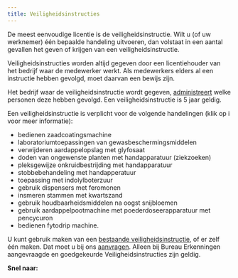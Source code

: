 ```yaml
---
title: Veiligheidsinstructies
---
```

De meest eenvoudige licentie is de veiligheidsinstructie. Wilt u (of uw werknemer) één bepaalde handeling uitvoeren, dan volstaat in een aantal gevallen het geven of krijgen van een veiligheidsinstructie. 

Veiligheidsinstructies worden altijd gegeven door een licentiehouder van het bedrijf waar de medewerker werkt. Als medewerkers elders al een instructie hebben gevolgd, moet daarvan een bewijs zijn.

Het bedrijf waar de veiligheidsinstructie wordt gegeven, [administreert](/licenties/welke-licenties-zijn-er/veiligheidsinstructies-administreren) welke personen deze hebben gevolgd. Een veiligheidsinstructie is 5 jaar geldig.  

Een veiligheidsinstructie is verplicht voor de volgende handelingen (klik op i voor meer informatie):

* bedienen zaadcoatingsmachine 
* laboratoriumtoepassingen van gewasbeschermingsmiddelen
* verwijderen aardappelopslag met glyfosaat
* doden van ongewenste planten met handapparatuur (ziekzoeken) 
* pleksgewijze onkruidbestrijding met handapparatuur  
* stobbebehandeling met handapperatuur
* toepassing met indolylboterzuur 
* gebruik dispensers met feromonen 
* insmeren stammen met kwartszand 
* gebruik houdbaarheidsmiddelen na oogst snijbloemen
* gebruik aardappelpootmachine met poederdoseerapparatuur met pencycuron
* bedienen fytodrip machine. 

U kunt gebruik maken van een [bestaande veiligheidsinstructie](/licenties/welke-licenties-zijn-er/bestaande-veiligheidsinstructies), of er zelf één maken. Dat moet u bij ons [aanvragen](/licenties/welke-licenties-zijn-er/aanvragen-veiligheidsinstructie/). Alleen bij Bureau Erkenningen aangevraagde en goedgekeurde Veiligheidsinstructies zijn geldig.

**Snel naar:**

<link-container>
<link-button link='{"name": "Bestaande veiligheids instructies","url": "/licenties/welke-licenties-zijn-er/bestaande-veiligheidsinstructies"}' />
</link-container>

<link-container>

<link-button link='{"name": "Veiligheids instructie aanvragen","url": "/licenties/welke-licenties-zijn-er/veiligheidsinstructies-aanvragen"}' />

</link-container>

<link-container>

<link-button link='{"name": "Veiligheids instructie registreren","url": "http://erkenningencontentsite.netlify.com/licenties/welke-licenties-zijn-er/veiligheidsinstructies-administreren"}' />

</link-container>
